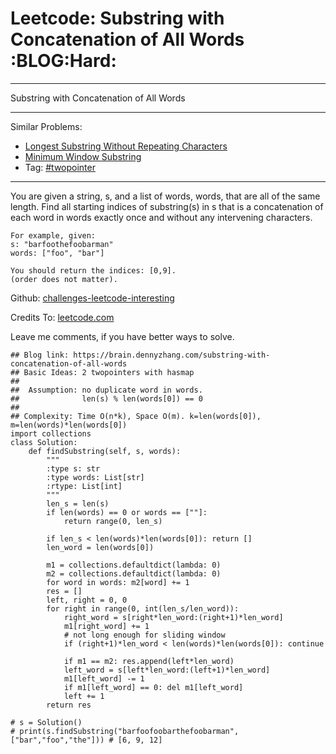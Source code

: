 # Leetcode: Substring with Concatenation of All Words     :BLOG:Hard:


---

Substring with Concatenation of All Words  

---

Similar Problems:  
-   [Longest Substring Without Repeating Characters](https://brain.dennyzhang.com/longest-substring-without-repeating-characters)
-   [Minimum Window Substring](https://brain.dennyzhang.com/minimum-window-substring)
-   Tag: [#twopointer](https://brain.dennyzhang.comy/tag/twopointer)

---

You are given a string, s, and a list of words, words, that are all of the same length. Find all starting indices of substring(s) in s that is a concatenation of each word in words exactly once and without any intervening characters.  

    For example, given:
    s: "barfoothefoobarman"
    words: ["foo", "bar"]
    
    You should return the indices: [0,9].
    (order does not matter).

Github: [challenges-leetcode-interesting](https://github.com/DennyZhang/challenges-leetcode-interesting/tree/master/substring-with-concatenation-of-all-words)  

Credits To: [leetcode.com](https://leetcode.com/problems/substring-with-concatenation-of-all-words/description/)  

Leave me comments, if you have better ways to solve.  

    ## Blog link: https://brain.dennyzhang.com/substring-with-concatenation-of-all-words
    ## Basic Ideas: 2 twopointers with hasmap
    ##
    ##  Assumption: no duplicate word in words. 
    ##              len(s) % len(words[0]) == 0
    ##
    ## Complexity: Time O(n*k), Space O(m). k=len(words[0]), m=len(words)*len(words[0])
    import collections
    class Solution:
        def findSubstring(self, s, words):
            """
            :type s: str
            :type words: List[str]
            :rtype: List[int]
            """
            len_s = len(s)
            if len(words) == 0 or words == [""]:
                return range(0, len_s)
    
            if len_s < len(words)*len(words[0]): return []
            len_word = len(words[0])
    
            m1 = collections.defaultdict(lambda: 0)
            m2 = collections.defaultdict(lambda: 0)
            for word in words: m2[word] += 1
            res = []
            left, right = 0, 0
            for right in range(0, int(len_s/len_word)):
                right_word = s[right*len_word:(right+1)*len_word]
                m1[right_word] += 1
                # not long enough for sliding window
                if (right+1)*len_word < len(words)*len(words[0]): continue
    
                if m1 == m2: res.append(left*len_word)
                left_word = s[left*len_word:(left+1)*len_word]
                m1[left_word] -= 1
                if m1[left_word] == 0: del m1[left_word]
                left += 1
            return res
    
    # s = Solution()
    # print(s.findSubstring("barfoofoobarthefoobarman", ["bar","foo","the"])) # [6, 9, 12]